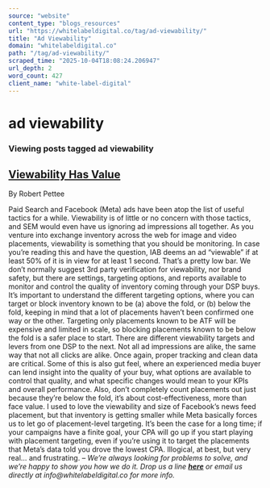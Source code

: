 ```yaml
---
source: "website"
content_type: "blogs_resources"
url: "https://whitelabeldigital.co/tag/ad-viewability/"
title: "Ad Viewability"
domain: "whitelabeldigital.co"
path: "/tag/ad-viewability/"
scraped_time: "2025-10-04T18:08:24.206947"
url_depth: 2
word_count: 427
client_name: "white-label-digital"
---
```


# ad viewability

### Viewing posts tagged ad viewability

## [Viewability Has Value](https://whitelabeldigital.co/viewability-has-value/)

By Robert Pettee

Paid Search and Facebook (Meta) ads have been atop the list of useful tactics for a while. Viewability is of little or no concern with those tactics, and SEM would even have us ignoring ad impressions all together. As you venture into exchange inventory across the web for image and video placements, viewability is something that you should be monitoring. In case you’re reading this and have the question, IAB deems an ad “viewable” if at least 50% of it is in view for at least 1 second. That’s a pretty low bar. We don’t normally suggest 3rd party verification for viewability, nor brand safety, but there are settings, targeting options, and reports available to monitor and control the quality of inventory coming through your DSP buys. It’s important to understand the different targeting options, where you can target or block inventory known to be (a) above the fold, or (b) below the fold, keeping in mind that a lot of placements haven’t been confirmed one way or the other. Targeting only placements known to be ATF will be expensive and limited in scale, so blocking placements known to be below the fold is a safer place to start. There are different viewability targets and levers from one DSP to the next. Not all ad impressions are alike, the same way that not all clicks are alike. Once again, proper tracking and clean data are critical. Some of this is also gut feel, where an experienced media buyer can lend insight into the quality of your buy, what options are available to control that quality, and what specific changes would mean to your KPIs and overall performance. Also, don’t completely count placements out just because they’re below the fold, it’s about cost-effectiveness, more than face value. I used to love the viewability and size of Facebook’s news feed placement, but that inventory is getting smaller while Meta basically forces us to let go of placement-level targeting. It’s been the case for a long time; if your campaigns have a finite goal, your CPA will go up if you start playing with placement targeting, even if you’re using it to target the placements that Meta’s data told you drove the lowest CPA. Illogical, at best, but very real… and frustrating. – _We’re always looking for problems to solve, and we’re happy to show you how we do it. Drop us a line [**here**](https://whitelabeldigital.co/contact/) or email us directly at _info@whitelabeldigital.co_ for more info._